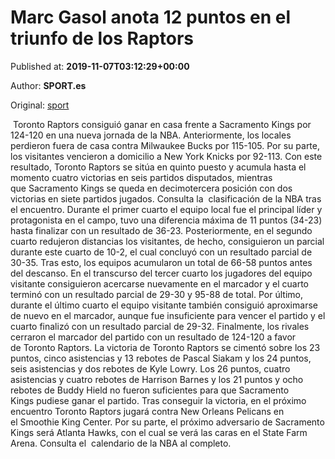 
# Marc Gasol anota 12 puntos en el triunfo de los Raptors

Published at: **2019-11-07T03:12:29+00:00**

Author: **SPORT.es**

Original: [sport](https://www.sport.es/es/noticias/nba/marc-gasol-anota-puntos-triunfo-los-raptors-7717580)

 Toronto Raptors consiguió ganar en casa frente a Sacramento Kings por 124-120 en una nueva jornada de la NBA. Anteriormente, los locales perdieron fuera de casa contra Milwaukee Bucks por 115-105. Por su parte, los visitantes vencieron a domicilio a New York Knicks por 92-113. Con este resultado, Toronto Raptors se sitúa en quinto puesto y acumula hasta el momento cuatro victorias en seis partidos disputados, mientras que Sacramento Kings se queda en decimotercera posición con dos victorias en siete partidos jugados. Consulta la  clasificación de la NBA tras el encuentro.
Durante el primer cuarto el equipo local fue el principal líder y protagonista en el campo, tuvo una diferencia máxima de 11 puntos (34-23) hasta finalizar con un resultado de 36-23. Posteriormente, en el segundo cuarto redujeron distancias los visitantes, de hecho, consiguieron un parcial durante este cuarto de 10-2, el cual concluyó con un resultado parcial de 30-35. Tras esto, los equipos acumularon un total de 66-58 puntos antes del descanso.
En el transcurso del tercer cuarto los jugadores del equipo visitante consiguieron acercarse nuevamente en el marcador y el cuarto terminó con un resultado parcial de 29-30 y 95-88 de total. Por último, durante el último cuarto el equipo visitante también consiguió aproximarse de nuevo en el marcador, aunque fue insuficiente para vencer el partido y el cuarto finalizó con un resultado parcial de 29-32. Finalmente, los rivales cerraron el marcador del partido con un resultado de 124-120 a favor de Toronto Raptors.
La victoria de Toronto Raptors se cimentó sobre los 23 puntos, cinco asistencias y 13 rebotes de Pascal Siakam y los 24 puntos, seis asistencias y dos rebotes de Kyle Lowry. Los 26 puntos, cuatro asistencias y cuatro rebotes de Harrison Barnes y los 21 puntos y ocho rebotes de Buddy Hield no fueron suficientes para que Sacramento Kings pudiese ganar el partido.
Tras conseguir la victoria, en el próximo encuentro Toronto Raptors jugará contra New Orleans Pelicans en el Smoothie King Center. Por su parte, el próximo adversario de Sacramento Kings será Atlanta Hawks, con el cual se verá las caras en el State Farm Arena. Consulta el  calendario de la NBA al completo.

